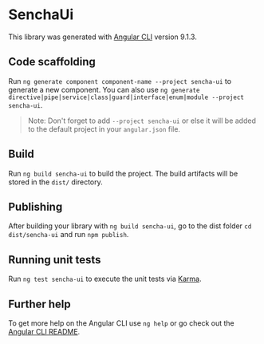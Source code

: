 # SenchaUi

This library was generated with [Angular CLI](https://github.com/angular/angular-cli) version 9.1.3.

## Code scaffolding

Run `ng generate component component-name --project sencha-ui` to generate a new component. You can also use `ng generate directive|pipe|service|class|guard|interface|enum|module --project sencha-ui`.
> Note: Don't forget to add `--project sencha-ui` or else it will be added to the default project in your `angular.json` file. 

## Build

Run `ng build sencha-ui` to build the project. The build artifacts will be stored in the `dist/` directory.

## Publishing

After building your library with `ng build sencha-ui`, go to the dist folder `cd dist/sencha-ui` and run `npm publish`.

## Running unit tests

Run `ng test sencha-ui` to execute the unit tests via [Karma](https://karma-runner.github.io).

## Further help

To get more help on the Angular CLI use `ng help` or go check out the [Angular CLI README](https://github.com/angular/angular-cli/blob/master/README.md).
